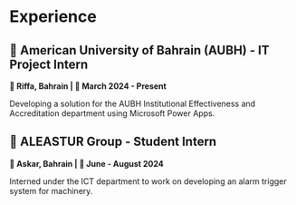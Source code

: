 <!-- 
id: experience
style: "display: none;"
-->

# Experience

## 🏢 American University of Bahrain (AUBH) - IT Project Intern
**📍 Riffa, Bahrain | 📅 March 2024 - Present**

Developing a solution for the AUBH Institutional Effectiveness and Accreditation department using Microsoft Power Apps.

## 🏢 ALEASTUR Group - Student Intern
**📍 Askar, Bahrain | 📅 June - August 2024**

Interned under the ICT department to work on developing an alarm trigger system for machinery.
